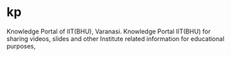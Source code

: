# kp
Knowledge Portal of IIT(BHU), Varanasi.
Knowledge Portal IIT(BHU) for sharing videos, slides and other Institute related information for educational purposes,
